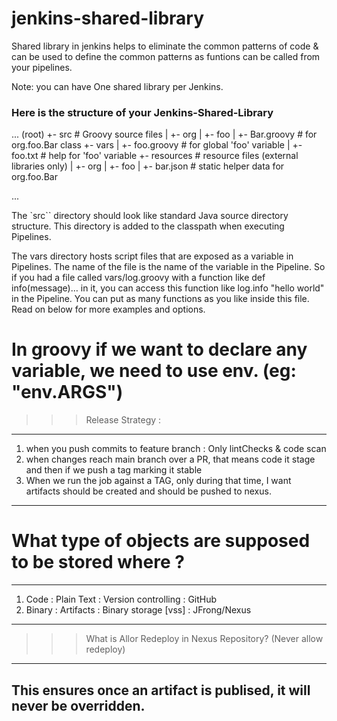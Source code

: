 # jenkins-shared-library

Shared library in jenkins helps to eliminate the common patterns of code & can be used to define the common patterns as funtions can be called from your pipelines.

Note: you can have One shared library per Jenkins.

### Here is the structure of your Jenkins-Shared-Library

...
(root)
+- src                     # Groovy source files
|   +- org
|       +- foo
|           +- Bar.groovy  # for org.foo.Bar class
+- vars
|   +- foo.groovy          # for global 'foo' variable
|   +- foo.txt             # help for 'foo' variable
+- resources               # resource files (external libraries only)
|   +- org
|       +- foo
|           +- bar.json    # static helper data for org.foo.Bar

...

The `src`` directory should look like standard Java source directory structure. This directory is added to the classpath when executing Pipelines.

The vars directory hosts script files that are exposed as a variable in Pipelines. The name of the file is the name of the variable in the Pipeline. So if you had a file called vars/log.groovy with a function like def info(message)…​ in it, you can access this function like log.info "hello world" in the Pipeline. You can put as many functions as you like inside this file. Read on below for more examples and options.

# In groovy if we want to declare any variable, we need to use env. (eg: "env.ARGS")

>>> Release Strategy :

---
1) when you push commits to feature branch : Only lintChecks & code scan
2) when changes reach main branch over a PR, that means code it stage and then if we push a tag marking it stable
3) When we run the job against a TAG, only during that time, I want artifacts should be created and should be pushed to nexus. 
---

# What type of objects are supposed to be stored where ?

---
1) Code     : Plain Text : Version controlling : GitHub
2) Binary   : Artifacts  : Binary storage [vss] : JFrong/Nexus
---

>>> What is Allor Redeploy in Nexus Repository? (Never allow redeploy)

---
This ensures once an artifact is publised, it will never be overridden.
---